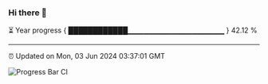 ### Hi there 👋

⏳ Year progress { ████████████▁▁▁▁▁▁▁▁▁▁▁▁▁▁▁▁▁▁ } 42.12 %

---

⏰ Updated on Mon, 03 Jun 2024 03:37:01 GMT

![Progress Bar CI](https://github.com/IshwaranRudhara/GIT-ACTION/workflows/Progress%20Bar%20CI/badge.svg)
